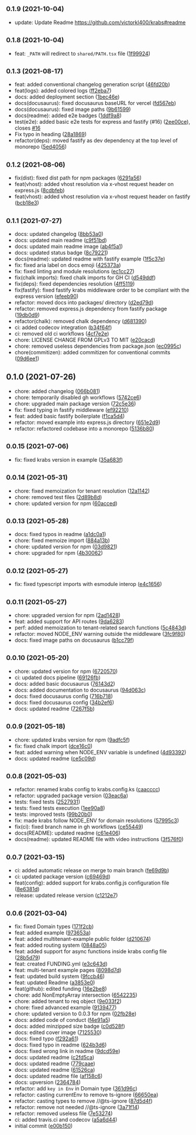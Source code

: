 ## <small>0.1.9 (2021-10-04)</small>

- update: Update Readme https://github.com/victorkl400/krabs#readme

## <small>0.1.8 (2021-10-04)</small>

- feat: `_PATH` will redirect to `shared/PATH.tsx` file ([1f99924](https://github.com/victorkl400/krabs/commit/1f999247153d893bfc42f4c74ae0b579872ab7ba))

## <small>0.1.3 (2021-08-17)</small>

- feat: added conventional changelog generation script ([46fd20b](https://github.com/MicheleRiva/krabs/commit/46fd20b))
- feat(logs): added colored logs ([ff2eba7](https://github.com/MicheleRiva/krabs/commit/ff2eba7))
- docs: added deployment section ([1bec46e](https://github.com/MicheleRiva/krabs/commit/1bec46e))
- docs(docusaurus): fixed docusaurus baseURL for vercel ([fd567eb](https://github.com/MicheleRiva/krabs/commit/fd567eb))
- docs(docusaurus): fixed image paths ([9b61599](https://github.com/MicheleRiva/krabs/commit/9b61599))
- docs(readme): added e2e badges ([1ddf9a8](https://github.com/MicheleRiva/krabs/commit/1ddf9a8))
- test(e2e): added basic e2e tests for express and fastify (#16) ([2ee00ce](https://github.com/MicheleRiva/krabs/commit/2ee00ce)), closes [#16](https://github.com/MicheleRiva/krabs/issues/16)
- Fix typo in heading ([28a1869](https://github.com/MicheleRiva/krabs/commit/28a1869))
- refactor(deps): moved fastify as dev dependency at the top level of monorepo ([5ed4056](https://github.com/MicheleRiva/krabs/commit/5ed4056))

## <small>0.1.2 (2021-08-06)</small>

- fix(dist): fixed dist path for npm packages ([6291a56](https://github.com/MicheleRiva/krabs/commit/6291a56))
- feat(vhost): added vhost resolution via x-vhost request header on express.js ([8cdbfeb](https://github.com/MicheleRiva/krabs/commit/8cdbfeb))
- feat(vhost): added vhost resolution via x-vhost request header on fastify ([bcb18e3](https://github.com/MicheleRiva/krabs/commit/bcb18e3))

## <small>0.1.1 (2021-07-27)</small>

- docs: updated changelog ([8bb53a0](https://github.com/MicheleRiva/krabs/commit/8bb53a0))
- docs: updated main readme ([c9f51bd](https://github.com/MicheleRiva/krabs/commit/c9f51bd))
- docs: updated main readme image ([ab4f5a1](https://github.com/MicheleRiva/krabs/commit/ab4f5a1))
- docs: updated status badge ([8c79221](https://github.com/MicheleRiva/krabs/commit/8c79221))
- docs(readme): updated readme with fastify example ([1f5c37e](https://github.com/MicheleRiva/krabs/commit/1f5c37e))
- fix: fixed aria label on docs emoji ([425373a](https://github.com/MicheleRiva/krabs/commit/425373a))
- fix: fixed linting and module resolutions ([ec1cc27](https://github.com/MicheleRiva/krabs/commit/ec1cc27))
- fix(chalk imports): fixed chalk imports for GH CI ([d549ddf](https://github.com/MicheleRiva/krabs/commit/d549ddf))
- fix(deps): fixed dependencies resolution ([4ff5119](https://github.com/MicheleRiva/krabs/commit/4ff5119))
- fix(fastify): fixed fastify krabs middleware order to be compliant with the express version ([efeeb90](https://github.com/MicheleRiva/krabs/commit/efeeb90))
- refactor: moved docs into packages/ directory ([d2ed79d](https://github.com/MicheleRiva/krabs/commit/d2ed79d))
- refactor: removed express.js dependency from fastify package ([19db0d9](https://github.com/MicheleRiva/krabs/commit/19db0d9))
- refactor(chalk): removed chalk dependency ([d681390](https://github.com/MicheleRiva/krabs/commit/d681390))
- ci: added codecov integration ([b34f64f](https://github.com/MicheleRiva/krabs/commit/b34f64f))
- ci: removed old ci workflows ([4cf7e2e](https://github.com/MicheleRiva/krabs/commit/4cf7e2e))
- chore: LICENSE CHANGE FROM GPLv3 TO MIT ([e20cacd](https://github.com/MicheleRiva/krabs/commit/e20cacd))
- chore: removed useless dependencies from package.json ([ec0995c](https://github.com/MicheleRiva/krabs/commit/ec0995c))
- chore(commitizen): added commitizen for conventional commits ([09d6ee1](https://github.com/MicheleRiva/krabs/commit/09d6ee1))

## 0.1.0 (2021-07-26)

- chore: added changelog ([066b081](https://github.com/MicheleRiva/krabs/commit/066b081))
- chore: temporarily disabled gh workflows ([5742ce6](https://github.com/MicheleRiva/krabs/commit/5742ce6))
- chore: upgraded main package version ([72c5e36](https://github.com/MicheleRiva/krabs/commit/72c5e36))
- fix: fixed typing in fastify middleware ([ef92210](https://github.com/MicheleRiva/krabs/commit/ef92210))
- feat: added basic fastify boilerplate ([f1ca5d4](https://github.com/MicheleRiva/krabs/commit/f1ca5d4))
- refactor: moved example into express.js directory ([651e2d9](https://github.com/MicheleRiva/krabs/commit/651e2d9))
- refactor: refactored codebase into a monorepo ([5136b80](https://github.com/MicheleRiva/krabs/commit/5136b80))

## <small>0.0.15 (2021-07-06)</small>

- fix: fixed krabs version in example ([35a683f](https://github.com/MicheleRiva/krabs/commit/35a683f))

## <small>0.0.14 (2021-05-31)</small>

- chore: fixed memoization for tenant resolution ([12a1142](https://github.com/MicheleRiva/krabs/commit/12a1142))
- chore: removed test files ([2d89b8d](https://github.com/MicheleRiva/krabs/commit/2d89b8d))
- chore: updated version for npm ([60acced](https://github.com/MicheleRiva/krabs/commit/60acced))

## <small>0.0.13 (2021-05-28)</small>

- docs: fixed typos in readme ([a1dc0a1](https://github.com/MicheleRiva/krabs/commit/a1dc0a1))
- chore: fixed memoize import ([884a13b](https://github.com/MicheleRiva/krabs/commit/884a13b))
- chore: updated version for npm ([03d9821](https://github.com/MicheleRiva/krabs/commit/03d9821))
- chore: upgraded for npm ([4b30062](https://github.com/MicheleRiva/krabs/commit/4b30062))

## <small>0.0.12 (2021-05-27)</small>

- fix: fixed typescript imports with esmodule interop ([e4c1656](https://github.com/MicheleRiva/krabs/commit/e4c1656))

## <small>0.0.11 (2021-05-27)</small>

- chore: upgraded version for npm ([2ad1428](https://github.com/MicheleRiva/krabs/commit/2ad1428))
- feat: added support for API routes ([9da6283](https://github.com/MicheleRiva/krabs/commit/9da6283))
- perf: added memoization to tenant-related search functions ([5c4843d](https://github.com/MicheleRiva/krabs/commit/5c4843d))
- refactor: moved NODE_ENV warning outside the middleware ([3fc9f80](https://github.com/MicheleRiva/krabs/commit/3fc9f80))
- docs: fixed image paths on docusaurus ([b1cc79f](https://github.com/MicheleRiva/krabs/commit/b1cc79f))

## <small>0.0.10 (2021-05-20)</small>

- chore: updated version for npm ([6720570](https://github.com/MicheleRiva/krabs/commit/6720570))
- ci: updated docs pipeline ([69126fb](https://github.com/MicheleRiva/krabs/commit/69126fb))
- docs: added basic docusaurus ([76143d2](https://github.com/MicheleRiva/krabs/commit/76143d2))
- docs: added documentation to docusaurus ([94d063c](https://github.com/MicheleRiva/krabs/commit/94d063c))
- docs: fixed docusaurus config ([716b718](https://github.com/MicheleRiva/krabs/commit/716b718))
- docs: fixed docusaurus config ([34b2ef6](https://github.com/MicheleRiva/krabs/commit/34b2ef6))
- docs: updated readme ([7267f5b](https://github.com/MicheleRiva/krabs/commit/7267f5b))

## <small>0.0.9 (2021-05-18)</small>

- chore: updated krabs version for npm ([9adfc5f](https://github.com/MicheleRiva/krabs/commit/9adfc5f))
- fix: fixed chalk import ([dce16c0](https://github.com/MicheleRiva/krabs/commit/dce16c0))
- feat: added warning when NODE_ENV variable is undefined ([4d93392](https://github.com/MicheleRiva/krabs/commit/4d93392))
- docs: updated readme ([ce5c09d](https://github.com/MicheleRiva/krabs/commit/ce5c09d))

## <small>0.0.8 (2021-05-03)</small>

- refactor: renamed krabs config to krabs.config.ks ([caacccc](https://github.com/MicheleRiva/krabs/commit/caacccc))
- refactor: upgraded package version ([03eac6a](https://github.com/MicheleRiva/krabs/commit/03eac6a))
- tests: fixed tests ([2527931](https://github.com/MicheleRiva/krabs/commit/2527931))
- tests: fixed tests execution ([1ee90a8](https://github.com/MicheleRiva/krabs/commit/1ee90a8))
- tests: improved tests ([99b20b0](https://github.com/MicheleRiva/krabs/commit/99b20b0))
- fix: made krabs follow NODE_ENV for domain resolutions ([57995c3](https://github.com/MicheleRiva/krabs/commit/57995c3))
- fix(ci): fixed branch name in gh workflows ([ce55449](https://github.com/MicheleRiva/krabs/commit/ce55449))
- docs(README): updated readme ([c61e406](https://github.com/MicheleRiva/krabs/commit/c61e406))
- docs(readme): updated README file with video instructions ([3f576f0](https://github.com/MicheleRiva/krabs/commit/3f576f0))

## <small>0.0.7 (2021-03-15)</small>

- ci: added automatic release on merge to main branch ([fe69d9b](https://github.com/MicheleRiva/krabs/commit/fe69d9b))
- ci: updated package version ([c69469d](https://github.com/MicheleRiva/krabs/commit/c69469d))
- feat(config): added support for krabs.config.js configuration file ([8e6381d](https://github.com/MicheleRiva/krabs/commit/8e6381d))
- release: updated release version ([c1212e7](https://github.com/MicheleRiva/krabs/commit/c1212e7))

## <small>0.0.6 (2021-03-04)</small>

- fix: fixed Domain types ([171f2cb](https://github.com/MicheleRiva/krabs/commit/171f2cb))
- feat: added example ([973653a](https://github.com/MicheleRiva/krabs/commit/973653a))
- feat: added multitenant-example public folder ([d210674](https://github.com/MicheleRiva/krabs/commit/d210674))
- feat: added routing system ([0848a05](https://github.com/MicheleRiva/krabs/commit/0848a05))
- feat: added support for async functions inside krabs config file ([28b5d79](https://github.com/MicheleRiva/krabs/commit/28b5d79))
- feat: created FUNDING.yml ([e3c643d](https://github.com/MicheleRiva/krabs/commit/e3c643d))
- feat: multi-tenant example pages ([8098d7d](https://github.com/MicheleRiva/krabs/commit/8098d7d))
- feat: updated build system ([9fccb46](https://github.com/MicheleRiva/krabs/commit/9fccb46))
- feat: updated Readme ([a3853e0](https://github.com/MicheleRiva/krabs/commit/a3853e0))
- feat(github): edited funding ([16e2be8](https://github.com/MicheleRiva/krabs/commit/16e2be8))
- chore: add NonEmptyArray intersection ([6542235](https://github.com/MicheleRiva/krabs/commit/6542235))
- chore: added tenant to req object ([9e033f2](https://github.com/MicheleRiva/krabs/commit/9e033f2))
- chore: fixed advanced example ([9139477](https://github.com/MicheleRiva/krabs/commit/9139477))
- chore: updated version to 0.0.3 for npm ([02fb28e](https://github.com/MicheleRiva/krabs/commit/02fb28e))
- docs: added code of conduct ([f4e91a5](https://github.com/MicheleRiva/krabs/commit/f4e91a5))
- docs: added minzipped size badge ([c0d528f](https://github.com/MicheleRiva/krabs/commit/c0d528f))
- docs: edited cover image ([7125530](https://github.com/MicheleRiva/krabs/commit/7125530))
- docs: fixed typo ([f292a61](https://github.com/MicheleRiva/krabs/commit/f292a61))
- docs: fixed typo in readme ([624b3d6](https://github.com/MicheleRiva/krabs/commit/624b3d6))
- docs: fixed wrong link in readme ([9dcd59e](https://github.com/MicheleRiva/krabs/commit/9dcd59e))
- docs: updated readme ([c2fd5ca](https://github.com/MicheleRiva/krabs/commit/c2fd5ca))
- docs: updated readme ([779caae](https://github.com/MicheleRiva/krabs/commit/779caae))
- docs: updated readme ([61526ca](https://github.com/MicheleRiva/krabs/commit/61526ca))
- docs: updated readme file ([af158c6](https://github.com/MicheleRiva/krabs/commit/af158c6))
- docs: upversion ([2364784](https://github.com/MicheleRiva/krabs/commit/2364784))
- refactor: add `key in Env` in Domain type ([361d96c](https://github.com/MicheleRiva/krabs/commit/361d96c))
- refactor: casting currentEnv to remove ts-ignore ([66650ea](https://github.com/MicheleRiva/krabs/commit/66650ea))
- refactor: casting types to remove //@ts-ignore ([87d5d4f](https://github.com/MicheleRiva/krabs/commit/87d5d4f))
- refactor: remove not needed //@ts-ignore ([3a71f14](https://github.com/MicheleRiva/krabs/commit/3a71f14))
- refactor: removed useless file ([7e53274](https://github.com/MicheleRiva/krabs/commit/7e53274))
- ci: added travis.ci and codecov ([a5a6d44](https://github.com/MicheleRiva/krabs/commit/a5a6d44))
- initial commit ([e00b150](https://github.com/MicheleRiva/krabs/commit/e00b150))
